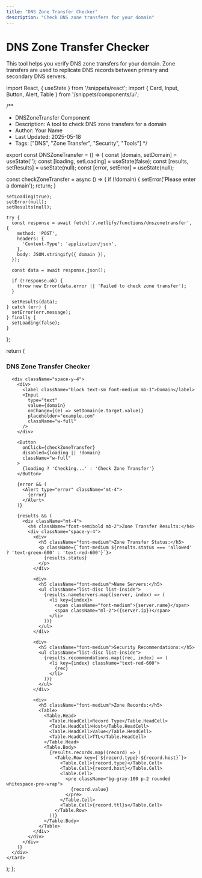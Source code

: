 ```yaml
---
title: "DNS Zone Transfer Checker"
description: "Check DNS zone transfers for your domain"
---
```


# DNS Zone Transfer Checker

This tool helps you verify DNS zone transfers for your domain. Zone transfers are used to replicate DNS records between primary and secondary DNS servers.

import React, { useState } from '/snippets/react';
import { Card, Input, Button, Alert, Table } from '/snippets/components/ui';

/**
 * DNSZoneTransfer Component
 * Description: A tool to check DNS zone transfers for a domain
 * Author: Your Name
 * Last Updated: 2025-05-18
 * Tags: ["DNS", "Zone Transfer", "Security", "Tools"]
 */

export const DNSZoneTransfer = () => {
  const [domain, setDomain] = useState('');
  const [loading, setLoading] = useState(false);
  const [results, setResults] = useState(null);
  const [error, setError] = useState(null);

  const checkZoneTransfer = async () => {
    if (!domain) {
      setError('Please enter a domain');
      return;
    }

    setLoading(true);
    setError(null);
    setResults(null);

    try {
      const response = await fetch('/.netlify/functions/dnszonetransfer', {
        method: 'POST',
        headers: {
          'Content-Type': 'application/json',
        },
        body: JSON.stringify({ domain }),
      });

      const data = await response.json();
      
      if (!response.ok) {
        throw new Error(data.error || 'Failed to check zone transfer');
      }

      setResults(data);
    } catch (err) {
      setError(err.message);
    } finally {
      setLoading(false);
    }
  };

  return (
    <Card>
      <h3 className="text-xl font-bold mb-4">DNS Zone Transfer Checker</h3>
      
      <div className="space-y-4">
        <div>
          <label className="block text-sm font-medium mb-1">Domain</label>
          <Input
            type="text"
            value={domain}
            onChange={(e) => setDomain(e.target.value)}
            placeholder="example.com"
            className="w-full"
          />
        </div>

        <Button
          onClick={checkZoneTransfer}
          disabled={loading || !domain}
          className="w-full"
        >
          {loading ? 'Checking...' : 'Check Zone Transfer'}
        </Button>

        {error && (
          <Alert type="error" className="mt-4">
            {error}
          </Alert>
        )}

        {results && (
          <div className="mt-4">
            <h4 className="font-semibold mb-2">Zone Transfer Results:</h4>
            <div className="space-y-4">
              <div>
                <h5 className="font-medium">Zone Transfer Status:</h5>
                <p className={`font-medium ${results.status === 'allowed' ? 'text-green-600' : 'text-red-600'}`}>
                  {results.status}
                </p>
              </div>

              <div>
                <h5 className="font-medium">Name Servers:</h5>
                <ul className="list-disc list-inside">
                  {results.nameServers.map((server, index) => (
                    <li key={index}>
                      <span className="font-medium">{server.name}</span>
                      <span className="ml-2">({server.ip})</span>
                    </li>
                  ))}
                </ul>
              </div>

              <div>
                <h5 className="font-medium">Security Recommendations:</h5>
                <ul className="list-disc list-inside">
                  {results.recommendations.map((rec, index) => (
                    <li key={index} className="text-red-600">
                      {rec}
                    </li>
                  ))}
                </ul>
              </div>

              <div>
                <h5 className="font-medium">Zone Records:</h5>
                <Table>
                  <Table.Head>
                    <Table.HeadCell>Record Type</Table.HeadCell>
                    <Table.HeadCell>Host</Table.HeadCell>
                    <Table.HeadCell>Value</Table.HeadCell>
                    <Table.HeadCell>TTL</Table.HeadCell>
                  </Table.Head>
                  <Table.Body>
                    {results.records.map((record) => (
                      <Table.Row key={`${record.type}-${record.host}`}>
                        <Table.Cell>{record.type}</Table.Cell>
                        <Table.Cell>{record.host}</Table.Cell>
                        <Table.Cell>
                          <pre className="bg-gray-100 p-2 rounded whitespace-pre-wrap">
                            {record.value}
                          </pre>
                        </Table.Cell>
                        <Table.Cell>{record.ttl}s</Table.Cell>
                      </Table.Row>
                    ))}
                  </Table.Body>
                </Table>
              </div>
            </div>
          </div>
        )}
      </div>
    </Card>
  );
};
